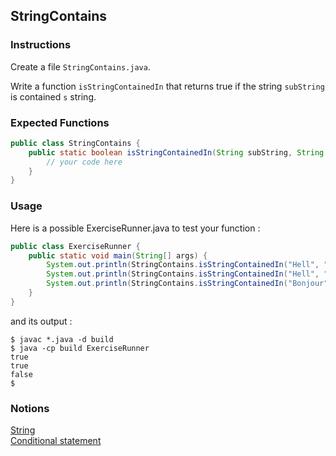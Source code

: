 ## StringContains

### Instructions

Create a file `StringContains.java`.

Write a function `isStringContainedIn` that returns true if the string `subString` is contained `s` string.

### Expected Functions

```java
public class StringContains {
    public static boolean isStringContainedIn(String subString, String s) {
        // your code here
    }
}
```

### Usage

Here is a possible ExerciseRunner.java to test your function :

```java
public class ExerciseRunner {
    public static void main(String[] args) {
        System.out.println(StringContains.isStringContainedIn("Hell", "Highway to Hell"));
        System.out.println(StringContains.isStringContainedIn("Hell", "Hello World !"));
        System.out.println(StringContains.isStringContainedIn("Bonjour", "hello World !"));
    }
}
```

and its output :

```shell
$ javac *.java -d build
$ java -cp build ExerciseRunner
true
true
false
$
```

### Notions

[String](https://docs.oracle.com/en/java/javase/17/docs/api/java.base/java/lang/String.html)  
[Conditional statement](https://docs.oracle.com/javase/tutorial/java/nutsandbolts/if.html)
